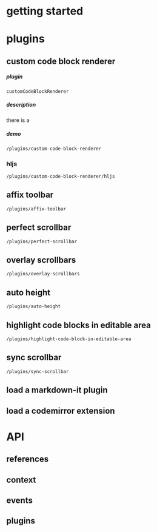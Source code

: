 # getting started

# plugins

## custom code block renderer

##### plugin
`customCodeBlockRenderer`

##### description
there is a 


##### demo

```demo
/plugins/custom-code-block-renderer
```

### hljs

```demo
/plugins/custom-code-block-renderer/hljs
```

## affix toolbar

```demo
/plugins/affix-toolbar
```

## perfect scrollbar

```demo
/plugins/perfect-scrollbar
```

## overlay scrollbars

```demo
/plugins/overlay-scrollbars
```

## auto height

```demo
/plugins/auto-height
```
## highlight code blocks in editable area

```demo
/plugins/highlight-code-block-in-editable-area
```
## sync scrollbar

```demo
/plugins/sync-scrollbar
```

## load a markdown-it plugin

## load a codemirror extension

# API

## references

## context

## events

## plugins